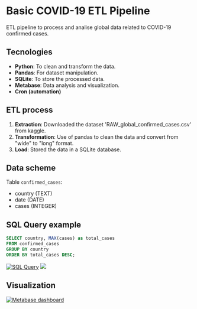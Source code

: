 # Basic COVID-19 ETL Pipeline
ETL pipeline to process and analise global data related to COVID-19 confirmed cases.

## Tecnologies
- **Python**: To clean and transform the data.
- **Pandas**: For dataset manipulation.
- **SQLite**: To store the processed data.
- **Metabase**: Data analysis and visualization.
- **Cron (automation)**

## ETL process
1. **Extraction**: Downloaded the dataset 'RAW_global_confirmed_cases.csv' from kaggle.
2. **Transformation**: Use of pandas to clean the data and convert from "wide" to "long" format.
3. **Load**: Stored the data in a SQLite database.

## Data scheme
Table `confirmed_cases`:
- country (TEXT)
- date (DATE)
- cases (INTEGER)

## SQL Query example
```sql
SELECT country, MAX(cases) as total_cases
FROM confirmed_cases
GROUP BY country
ORDER BY total_cases DESC;
```
[![SQL Query](https://imgur.com/a/Dybxvly "SQL Query")](Query "SQL Query")
 ![](https://i.imgur.com/gdh45kp.png)

## Visualization
[![Metabase dashboard](https://imgur.com/a/6UHRuGc "Metabase dashboard")](Dashboard "Metabase dashboard")
